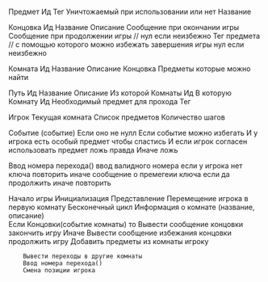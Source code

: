 Предмет
    Ид
    Тег
    Уничтожаемый при использовании или нет 
    Название

Концовка
    Ид
    Название
    Описание
    Сообщение при окончании игры
    Сообщение при продолжении игры // нул если неизбежно
    Тег предмета // с помощью которого можно избежать завершения игры нул если неизбежно

Комната
    Ид
    Название
    Описание
    Концовка
    Предметы которые можно найти

Путь
    Ид
    Название
    Описание
    Из которой Комнаты Ид
    В которую Комнату Ид
    Необходимый предмет для прохода Тег

Игрок
    Текущая комната
    Список предметов
    Количество шагов

Событие (событие)
    Если оно не нулл
        Если событие можно избегать И у игрока есть особый предмет чтобы спастись И если игрок согласен использовать предмет
            ложь
        правда
    Иначе
        ложь

Ввод номера перехода()
    ввод валидного номера
    если у игрока нет ключа
        повторить
    иначе сообщение о премегеии ключа если да
        продолжить
    иначе
        повторить


Начало игры
    Инициализация 
    Представление
    Перемещение игрока в первую комнату
    Бесконечный цикл
        Информация о комнате (название, описание)        
        Если Концовки(событие комнаты) то 
            Вывести сообщение концовки
            закончить игру
        Иначе
            Вывести сообщение избежания концовки
            продолжить игру
        Добавить предметы из комнаты игроку

        Вывести переходы в другие комнаты
        Ввод номера перехода()
        Смена позиции игрока

         
        



